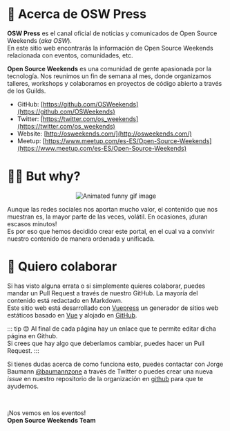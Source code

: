 # 🤔 Acerca de OSW Press

**OSW Press** es el canal oficial de noticias y comunicados de Open Source Weekends (_aka OSW_).  
En este sitio web encontrarás la información de Open Source Weekends relacionada con eventos, comunidades, etc. 

**Open Source Weekends** es una comunidad de gente apasionada por la tecnología.
Nos reunimos un fin de semana al mes, donde organizamos talleres, workshops y colaboramos en proyectos de código abierto a través de los Guilds.

- GitHub: [https://github.com/OSWeekends](https://github.com/OSWeekends)
- Twitter: [https://twitter.com/os_weekends](https://twitter.com/os_weekends)
- Website: [http://osweekends.com/](http://osweekends.com/)
- Meetup: [https://www.meetup.com/es-ES/Open-Source-Weekends](https://www.meetup.com/es-ES/Open-Source-Weekends)

# 🤷‍♂️ But why?

<div style="text-align:center; margin-top: 20px;">
  <img 
    src="/assets/img/but-why.gif" 
    alt="Animated funny gif image"
  >
</div>

Aunque las redes sociales nos aportan mucho valor, el contenido que nos muestran es, la mayor parte de las veces, volátil.
En ocasiones, ¡duran escasos minutos!  
Es por eso que hemos decidido crear este portal, en el cual va a convivir nuestro contenido de manera ordenada y unificada. 

# 🐛 Quiero colaborar

Si has visto alguna errata o si simplemente quieres colaborar, puedes mandar un Pull Request a través de nuestro GitHub. La mayoría del contenido está redactado en Markdown.  
Este sitio web está desarrollado con [Vuepress](https://vuepress.vuejs.org/) un generador de sitios web estáticos basado en [Vue](https://vuejs.org/) y alojado en [GitHub](https://github.com/OSWeekends/press.osweekends.com).

::: tip 😊
Al final de cada página hay un enlace que te permite editar dicha página en Github.  
Si crees que hay algo que deberíamos cambiar, puedes hacer un Pull Request.
:::

Si tienes dudas acerca de como funciona esto, puedes contactar con Jorge Baumann [@baumannzone](https://twitter.com/baumannzone) a través de Twitter
o puedes crear una nueva _issue_ en nuestro repositorio de la organización en [github](https://github.com/OSWeekends/press.osweekends.com/issues/new/choose) 
para que te ayudemos.

<br>

¡Nos vemos en los eventos!  
**Open Source Weekends Team**
